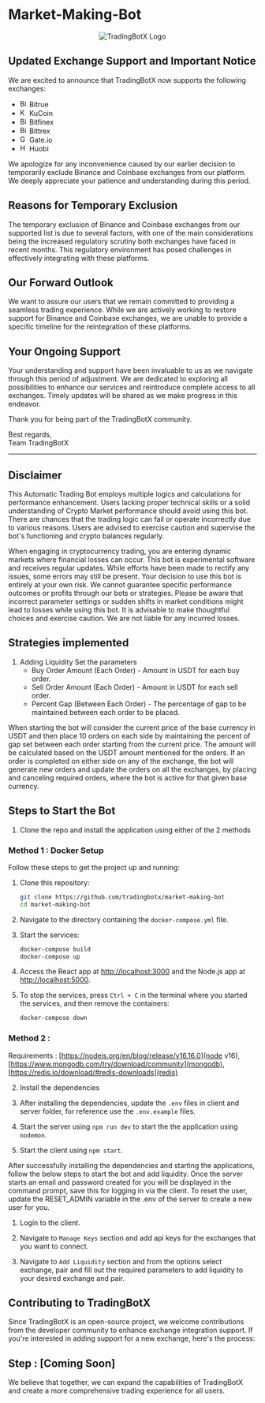 # Market-Making-Bot

<p align="center">
  <img src="https://avatars.githubusercontent.com/u/141486012?s=200&v=4" alt="TradingBotX Logo">
</p>

## Updated Exchange Support and Important Notice

We are excited to announce that TradingBotX now supports the following exchanges:

- <img src="https://raw.githubusercontent.com/TradingBotX/market-making-bot/main/logos/bitrue.png" width="15" height="15" alt="Bitrue"> Bitrue
- <img src="https://raw.githubusercontent.com/TradingBotX/market-making-bot/main/logos/kucoin.png" width="15" height="15" alt="Kucoin"> KuCoin
- <img src="https://raw.githubusercontent.com/TradingBotX/market-making-bot/main/logos/bitfinex.png" width="15" height="15" alt="Bitfinex"> Bitfinex
- <img src="https://raw.githubusercontent.com/TradingBotX/market-making-bot/main/logos/bittrex.png" width="15" height="15" alt="Bittrex"> Bittrex
- <img src="https://raw.githubusercontent.com/TradingBotX/market-making-bot/main/logos/gateio.png" width="15" height="15" alt="Gateio"> Gate.io
- <img src="https://raw.githubusercontent.com/TradingBotX/market-making-bot/main/logos/huobi.png" width="15" height="15" alt="Huobi"> Huobi

We apologize for any inconvenience caused by our earlier decision to temporarily exclude Binance and Coinbase exchanges from our platform. We deeply appreciate your patience and understanding during this period.

## Reasons for Temporary Exclusion

The temporary exclusion of Binance and Coinbase exchanges from our supported list is due to several factors, with one of the main considerations being the increased regulatory scrutiny both exchanges have faced in recent months. This regulatory environment has posed challenges in effectively integrating with these platforms.

## Our Forward Outlook

We want to assure our users that we remain committed to providing a seamless trading experience. While we are actively working to restore support for Binance and Coinbase exchanges, we are unable to provide a specific timeline for the reintegration of these platforms.

## Your Ongoing Support

Your understanding and support have been invaluable to us as we navigate through this period of adjustment. We are dedicated to exploring all possibilities to enhance our services and reintroduce complete access to all exchanges. Timely updates will be shared as we make progress in this endeavor.

Thank you for being part of the TradingBotX community.

Best regards,  
Team TradingBotX

---

## Disclaimer

This Automatic Trading Bot employs multiple logics and calculations for performance enhancement. Users lacking proper technical skills or a solid understanding of Crypto Market performance should avoid using this bot. There are chances that the trading logic can fail or operate incorrectly due to various reasons. Users are advised to exercise caution and supervise the bot's functioning and crypto balances regularly.

When engaging in cryptocurrency trading, you are entering dynamic markets where financial losses can occur. This bot is experimental software and receives regular updates. While efforts have been made to rectify any issues, some errors may still be present. Your decision to use this bot is entirely at your own risk. We cannot guarantee specific performance outcomes or profits through our bots or strategies. Please be aware that incorrect parameter settings or sudden shifts in market conditions might lead to losses while using this bot. It is advisable to make thoughtful choices and exercise caution. We are not liable for any incurred losses.

## Strategies implemented

1. Adding Liquidity
  Set the parameters  
    - Buy Order Amount (Each Order) - Amount in USDT for each buy order.  
    - Sell Order Amount (Each Order) - Amount in USDT for each sell order.  
    - Percent Gap (Between Each Order) - The percentage of gap to be maintained between each order to be placed. 
       
  When starting the bot will consider the current price of the base currency in USDT and then place 10 orders on each side by maintaining the percent of gap set between each order starting from the current price. The amount will be calculated based on the USDT amount mentioned for the orders. If an order is completed on either side on any of the exchange, the bot will generate new orders and update the orders on all the exchanges, by placing and canceling required orders, where the bot is active for that given base currency.

## Steps to Start the Bot

1. Clone the repo and install the application using either of the 2 methods

### Method 1 : Docker Setup

Follow these steps to get the project up and running:

1. Clone this repository:

    ```bash
    git clone https://github.com/tradingbotx/market-making-bot
    cd market-making-bot
    ```

2. Navigate to the directory containing the `docker-compose.yml` file.

3. Start the services:

    ```bash
    docker-compose build
    docker-compose up
    ```

4. Access the React app at [http://localhost:3000](http://localhost:3000) and the Node.js app at [http://localhost:5000](http://localhost:5000).

5. To stop the services, press `Ctrl + C` in the terminal where you started the services, and then remove the containers:

    ```bash
    docker-compose down
    ```

### Method 2 : 

Requirements : [https://nodejs.org/en/blog/release/v16.16.0](node v16), [https://www.mongodb.com/try/download/community](mongodb), [https://redis.io/download/#redis-downloads](redis)

2. Install the dependencies

3. After installing the dependencies, update the `.env` files in client and server folder, for reference use the `.env.example` files.

4. Start the server using `npm run dev` to start the the application using `nodemon`.

5. Start the client using `npm start`.

After successfully installing the dependencies and starting the applications, follow the below steps to start the bot and add liquidity. Once the server starts an email and password created for you will be displayed in the command prompt, save this for logging in via the client. To reset the user, update the RESET_ADMIN variable in the .env of the server to create a new user for you.

1. Login to the client.

2. Navigate to `Manage Keys` section and add api keys for the exchanges that you want to connect.

3. Navigate to `Add Liquidity` section and from the options select exchange, pair and fill out the required parameters to add liquidity to your desired exchange and pair.

## Contributing to TradingBotX

Since TradingBotX is an open-source project, we welcome contributions from the developer community to enhance exchange integration support. If you're interested in adding support for a new exchange, here's the process:

## Step : [Coming Soon]

We believe that together, we can expand the capabilities of TradingBotX and create a more comprehensive trading experience for all users.
